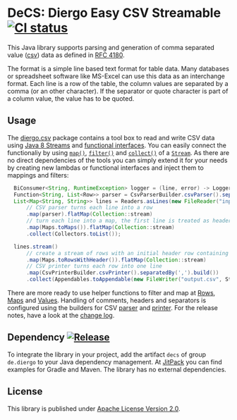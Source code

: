 # DeCS: Diergo Easy CSV Streamable [![CI status](https://travis-ci.com/diergo/decs.svg)](https://travis-ci.com/github/diergo/decs)

This Java library supports parsing and generation of comma separated value
([csv](https://en.wikipedia.org/wiki/Comma-separated_values)) data as defined
in [RFC 4180](http://tools.ietf.org/html/rfc4180).

The format is a simple line based text format for table data. Many databases
or spreadsheet software like MS-Excel can use this data as an interchange
format. Each line is a row of the table, the column values are separated by a
comma (or an other character). If the separator or quote character is part of
a column value, the value has to be quoted.


Usage
-----

The [diergo.csv](src/main/java/diergo/csv) package contains a tool box to read and write
CSV data using [Java 8 Streams](https://docs.oracle.com/javase/8/docs/api/java/util/stream/package-summary.html)
and [functional interfaces](https://docs.oracle.com/javase/8/docs/api/java/lang/FunctionalInterface.html).
You can easily connect the functionaliy by using
[`map()`](https://docs.oracle.com/javase/8/docs/api/java/util/stream/Stream.html#map-java.util.function.Function-),
[`filter()`](https://docs.oracle.com/javase/8/docs/api/java/util/stream/Stream.html#filter-java.util.function.Predicate-)
and [`collect()`](https://docs.oracle.com/javase/8/docs/api/java/util/stream/Stream.html#collect-java.util.stream.Collector-)
of a [`Stream`](https://docs.oracle.com/javase/8/docs/api/java/util/stream/Stream.html).
As there are no direct dependencies of the tools you can simply extend it for
your needs by creating new lambdas or functional interfaces and inject them to
mappings and filters:

```java
  BiConsumer<String, RuntimeException> logger = (line, error) -> LoggerFactory.getLogger("CSV").warn("Cannot read CSV line '{}'", line, error);
  Function<String, List<Row>> parser = CsvParserBuilder.csvParser().separatedBy(',').handlingErrors(ErrorHandler.loggingErrors(logger).build();
  List<Map<String, String>> lines = Readers.asLines(new FileReader("input.csv", StandardCharsets.UTF_8))
      // CSV parser turns each line into a row
      .map(parser).flatMap(Collection::stream)
      // turn each line into a map, the first line is treated as header with column names
      .map(Maps.toMaps()).flatMap(Collection::stream)
      .collect(Collectors.toList());

  lines.stream()
      // create a stream of rows with an initial header row containing the column names
      .map(Maps.toRowsWithHeader()).flatMap(Collection::stream)
      // CSV printer turns each row into one line
      .map(CsvPrinterBuilder.csvPrinter().separatedBy(',').build())
      .collect(Appendables.toAppendable(new FileWriter("output.csv", StandardCharsets.UTF_8), '\n'));
```

There are more ready to use helper functions to filter and map at [Rows](src/main/java/diergo/csv/Rows.java),
[Maps](src/main/java/diergo/csv/Maps.java) and [Values](src/main/java/diergo/csv/Values.java).
Handling of comments, headers and separators is configured using the builders for CSV
[parser](src/main/java/diergo/csv/CsvParserBuilder.java) and [printer](src/main/java/diergo/csv/CsvPrinterBuilder.java).
For the release notes, have a look at the [change log](CHANGELOG.md).


Dependency [![Release](https://jitpack.io/v/de.diergo/decs.svg)](https://jitpack.io/#de.diergo/decs)
----------------------------------------------------------------------------------------------------

To integrate the library in your project, add the artifact `decs` of group `de.diergo` to your Java dependency
management. At [JitPack](https://jitpack.io/#de.diergo/decs) you can find examples for Gradle and Maven.
The library has no external dependencies.

License
-------

This library is published under [Apache License Version 2.0](LICENSE).